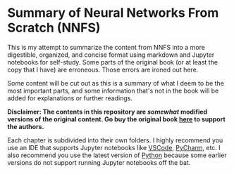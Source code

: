 # Summary of Neural Networks From Scratch (NNFS)

This is my attempt to summarize the content from NNFS into a more digestible, organized, and concise format using markdown and Jupyter notebooks for self-study. Some parts of the original book (or at least the copy that I have) are erroneous. Those errors are ironed out here. 

Some content will be cut out as this is a summary of what I deem to be the most important parts, and some information that's not in the book will be added for explanations or further readings.

**Disclaimer: The contents in this repository are *somewhat* modified versions of the original content. Go buy the original book [here](https://nnfs.io/) to support the authors.**

Each chapter is subdivided into their own folders. I highly recommend you use an IDE that supports Jupyter notebooks like [VSCode](https://code.visualstudio.com/), [PyCharm](https://www.jetbrains.com/pycharm/), etc. I also recommend you use the latest version of [Python](https://www.python.org/downloads/) because some earlier versions do not support running Jupyter notebooks off the bat.